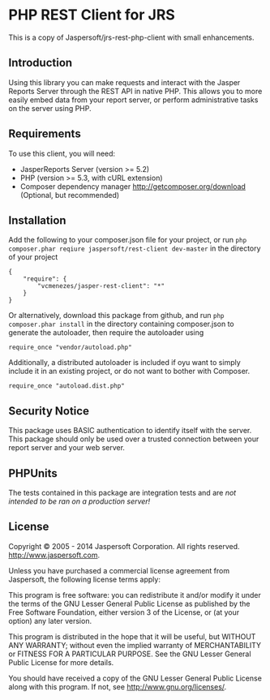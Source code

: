 PHP REST Client for JRS
=======================================

This is a copy of Jaspersoft/jrs-rest-php-client with small enhancements.

Introduction
-------------
Using this library you can make requests and interact with the Jasper Reports Server through the REST API in native PHP. This allows you to more easily embed data from your report server, or perform administrative tasks on the server using PHP.

Requirements
-------------
To use this client, you will need:
- JasperReports Server (version >= 5.2)
- PHP (version >= 5.3, with cURL extension)
- Composer dependency manager <http://getcomposer.org/download> (Optional, but recommended)


Installation
-------------
Add the following to your composer.json file for your project, or run `php composer.phar reqiure jaspersoft/rest-client dev-master` in the directory of your project

    {
	    "require": {
		    "vcmenezes/jasper-rest-client": "*"
	    }
    }

Or alternatively, download this package from github, and run `php composer.phar install` in the directory containing composer.json to generate the autoloader, then require the autoloader using

    require_once "vendor/autoload.php"
	
Additionally, a distributed autoloader is included if oyu want to simply include it in an existing project, or do not want to bother with Composer.

	require_once "autoload.dist.php"


Security Notice
----------------
This package uses BASIC authentication to identify itself with the server. This package should only be used over a trusted connection between your report server and your web server.

PHPUnits
--------
The tests contained in this package are integration tests and are _not intended to be ran on a production server!_

License
--------
Copyright &copy; 2005 - 2014 Jaspersoft Corporation. All rights reserved.
http://www.jaspersoft.com.

Unless you have purchased a commercial license agreement from Jaspersoft,
the following license terms apply:

This program is free software: you can redistribute it and/or modify
it under the terms of the GNU Lesser General Public License as
published by the Free Software Foundation, either version 3 of the
License, or (at your option) any later version.

This program is distributed in the hope that it will be useful,
but WITHOUT ANY WARRANTY; without even the implied warranty of
MERCHANTABILITY or FITNESS FOR A PARTICULAR PURPOSE. See the
GNU Lesser  General Public License for more details.

You should have received a copy of the GNU Lesser General Public  License
along with this program. If not, see <http://www.gnu.org/licenses/>.
